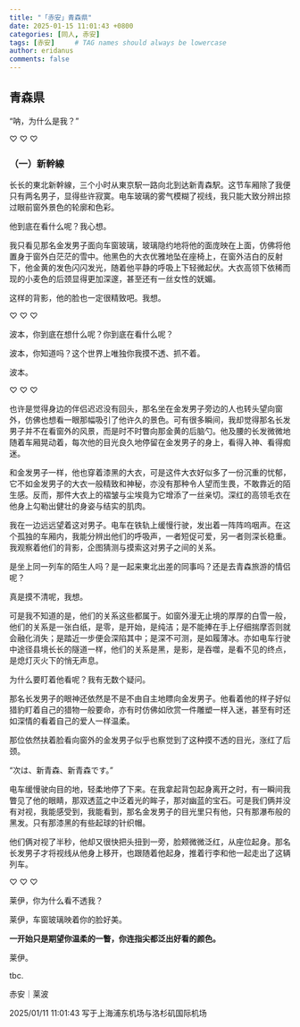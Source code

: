 ```yaml
---
title: "「赤安」青森県"
date: 2025-01-15 11:01:43 +0800
categories: [同人, 赤安]
tags: [赤安]     # TAG names should always be lowercase
author: eridanus
comments: false
---
```


## 青森県

“呐，为什么是我？”

♡ ♡ ♡

### （一）新幹線

长长的東北新幹線，三个小时从東京駅一路向北到达新青森駅。这节车厢除了我便只有两名男子，显得些许寂寞。电车玻璃的雾气模糊了视线，我只能大致分辨出掠过眼前窗外景色的轮廓和色彩。

他到底在看什么呢？我心想。

我只看见那名金发男子面向车窗玻璃，玻璃隐约地将他的面庞映在上面，仿佛将他置身于窗外白茫茫的雪中。他黑色的大衣优雅地坠在座椅上，在窗外洁白的反射下，他金黄的发色闪闪发光，随着他平静的呼吸上下轻微起伏。大衣高领下依稀而现的小麦色的后颈显得更加深邃，甚至还有一丝女性的妩媚。

这样的背影，他的脸也一定很精致吧。我想。

♡ ♡ ♡

波本，你到底在想什么呢？你到底在看什么呢？

波本，你知道吗？这个世界上唯独你我摸不透、抓不着。

波本。

♡ ♡ ♡

也许是觉得身边的伴侣迟迟没有回头，那名坐在金发男子旁边的人也转头望向窗外，仿佛也想看一眼那幅吸引了他许久的景色。可有很多瞬间，我却觉得那名长发男子并不在看窗外的风景，而是时不时瞥向那金黄的后脑勺。他及腰的长发微微地随着车厢晃动着，每次他的目光良久地停留在金发男子的身上，看得入神、看得痴迷。

和金发男子一样，他也穿着漆黑的大衣，可是这件大衣好似多了一份沉重的忧郁，它不如金发男子的大衣一般精致和神秘，亦没有那种令人望而生畏，不敢靠近的陌生感。反而，那件大衣上的褶皱与尘埃竟为它增添了一丝亲切。深红的高领毛衣在他身上勾勒出健壮的身姿与结实的肌肉。

我在一边远远望着这对男子。电车在铁轨上缓慢行驶，发出着一阵阵呜咽声。在这个孤独的车厢内，我能分辨出他们的呼吸声，一者短促可爱，另一者则深长稳重。我观察着他们的背影，企图猜测与摸索这对男子之间的关系。

是坐上同一列车的陌生人吗？是一起来東北出差的同事吗？还是去青森旅游的情侣呢？

真是摸不清呢，我想。

可是我不知道的是，他们的关系这些都属于。如窗外漫无止境的厚厚的白雪一般，他们的关系是一张白纸，是零，是开始，是纯洁；是不能捧在手上仔细揣摩否则就会融化消失；是踏近一步便会深陷其中；是深不可测，是如履薄冰。亦如电车行驶中途径县境长长的隧道一样，他们的关系是黑，是影，是吞噬，是看不见的终点，是熄灯灭火下的悄无声息。

为什么要盯着他看呢？我有无数个疑问。

那名长发男子的眼神还依然是不是不由自主地瞟向金发男子。他看着他的样子好似猎豹盯着自己的猎物一般要命，亦有时仿佛如欣赏一件雕塑一样入迷，甚至有时还如深情的看着自己的爱人一样温柔。

那位依然扶着脸看向窗外的金发男子似乎也察觉到了这种摸不透的目光，涨红了后颈。

“次は、新青森、新青森です。”

电车缓慢驶向目的地，轻柔地停了下来。在我拿起背包起身离开之时，有一瞬间我瞥见了他的眼睛，那双透蓝之中泛着光的眸子，那对幽蓝的宝石。可是我们俩并没有对视，我能感受到，我能看到，那名金发男子的目光里只有他，只有那瀑布般的黑发。只有那漆黑的有些起球的针织帽。

他们俩对视了半秒，他却又很快把头扭到一旁，脸颊微微泛红，从座位起身。那名长发男子才将视线从他身上移开，也跟随着他起身，推着行李和他一起走出了这辆列车。

♡ ♡ ♡

莱伊，你为什么看不透我？

莱伊，车窗玻璃映着你的脸好美。

**一开始只是期望你温柔的一瞥，你连指尖都泛出好看的颜色。**

莱伊。

tbc.

赤安｜莱波

2025/01/11 11:01:43 写于上海浦东机场与洛杉矶国际机场